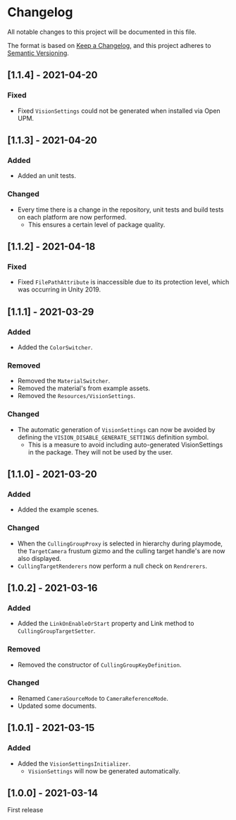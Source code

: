 # Changelog

All notable changes to this project will be documented in this file.

The format is based on [Keep a Changelog](https://keepachangelog.com/en/1.0.0/),
and this project adheres to [Semantic Versioning](https://semver.org/spec/v2.0.0.html).

## [1.1.4] - 2021-04-20
### Fixed
- Fixed `VisionSettings` could not be generated when installed via Open UPM.

## [1.1.3] - 2021-04-20
### Added
- Added an unit tests.

### Changed
- Every time there is a change in the repository, unit tests and build tests on each platform are now performed.
    - This ensures a certain level of package quality.

## [1.1.2] - 2021-04-18
### Fixed
- Fixed `FilePathAttribute` is inaccessible due to its protection level, which was occurring in Unity 2019.

## [1.1.1] - 2021-03-29
### Added
- Added the `ColorSwitcher`.

### Removed
- Removed the `MaterialSwitcher`.
- Removed the material's from example assets.
- Removed the `Resources/VisionSettings`.

### Changed
- The automatic generation of `VisionSettings` can now be avoided by defining the `VISION_DISABLE_GENERATE_SETTINGS` definition symbol.
    - This is a measure to avoid including auto-generated VisionSettings in the package. They will not be used by the user.

## [1.1.0] - 2021-03-20
### Added
- Added the example scenes.

### Changed
- When the `CullingGroupProxy` is selected in hierarchy during playmode, the `TargetCamera` frustum gizmo and the culling target handle's are now also displayed.
- `CullingTargetRenderers` now perform a null check on `Rendrerers`.

## [1.0.2] - 2021-03-16
### Added
- Added the `LinkOnEnableOrStart` property and Link method to `CullingGroupTargetSetter`.

### Removed
- Removed the constructor of `CullingGroupKeyDefinition`.

### Changed
- Renamed `CameraSourceMode` to `CameraReferenceMode`.
- Updated some documents.

## [1.0.1] - 2021-03-15
### Added
- Added the `VisionSettingsInitializer`.
    - `VisionSettings` will now be generated automatically.

## [1.0.0] - 2021-03-14
First release